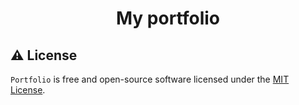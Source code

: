<h1 align="center">
  My portfolio
</h1>

## ⚠️ License

`Portfolio` is free and open-source software licensed under the [MIT License](https://github.com/linusromland/portfolio/blob/master/LICENSE).
